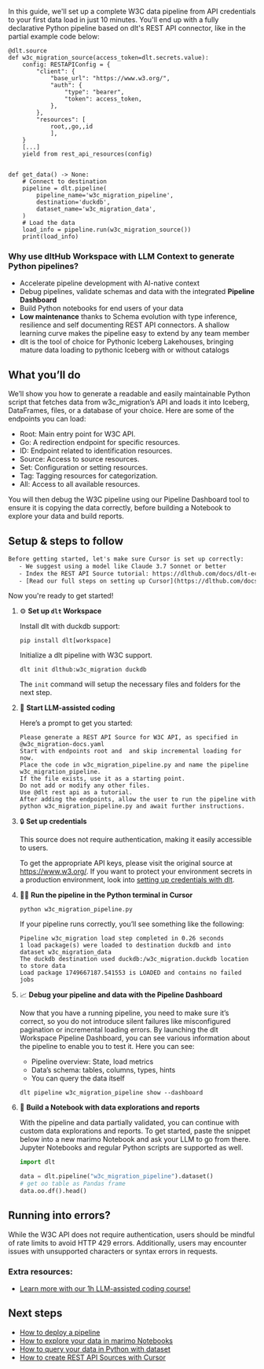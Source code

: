 In this guide, we'll set up a complete W3C data pipeline from API credentials to your first data load in just 10 minutes. You'll end up with a fully declarative Python pipeline based on dlt's REST API connector, like in the partial example code below:

```python-outcome
@dlt.source
def w3c_migration_source(access_token=dlt.secrets.value):
    config: RESTAPIConfig = {
        "client": {
            "base_url": "https://www.w3.org/",
            "auth": {
                "type": "bearer",
                "token": access_token,
            },
        },
        "resources": [
            root,,go,,id
            ],
    }
    [...]
    yield from rest_api_resources(config)


def get_data() -> None:
    # Connect to destination
    pipeline = dlt.pipeline(
        pipeline_name='w3c_migration_pipeline',
        destination='duckdb',
        dataset_name='w3c_migration_data', 
    )
    # Load the data
    load_info = pipeline.run(w3c_migration_source())
    print(load_info) 
```

### Why use dltHub Workspace with LLM Context to generate Python pipelines?

- Accelerate pipeline development with AI-native context
- Debug pipelines, validate schemas and data with the integrated **Pipeline Dashboard**
- Build Python notebooks for end users of your data
- **Low maintenance** thanks to Schema evolution with type inference, resilience and self documenting REST API connectors. A shallow learning curve makes the pipeline easy to extend by any team member
- dlt is the tool of choice for Pythonic Iceberg Lakehouses, bringing mature data loading to pythonic Iceberg with or without catalogs

## What you’ll do

We’ll show you how to generate a readable and easily maintainable Python script that fetches data from w3c_migration’s API and loads it into Iceberg, DataFrames, files, or a database of your choice. Here are some of the endpoints you can load:

- Root: Main entry point for W3C API.
- Go: A redirection endpoint for specific resources.
- ID: Endpoint related to identification resources.
- Source: Access to source resources.
- Set: Configuration or setting resources.
- Tag: Tagging resources for categorization.
- All: Access to all available resources.

You will then debug the W3C pipeline using our Pipeline Dashboard tool to ensure it is copying the data correctly, before building a Notebook to explore your data and build reports.

## Setup & steps to follow

```default
Before getting started, let's make sure Cursor is set up correctly:
   - We suggest using a model like Claude 3.7 Sonnet or better
   - Index the REST API Source tutorial: https://dlthub.com/docs/dlt-ecosystem/verified-sources/rest_api/ and add it to context as **@dlt rest api**
   - [Read our full steps on setting up Cursor](https://dlthub.com/docs/dlt-ecosystem/llm-tooling/cursor-restapi#23-configuring-cursor-with-documentation)
```

Now you're ready to get started!

1. ⚙️ **Set up `dlt` Workspace**
    
    Install dlt with duckdb support:
    ```shell
    pip install dlt[workspace]
    ```

    Initialize a dlt pipeline with W3C support.
    ```shell
    dlt init dlthub:w3c_migration duckdb
    ```

    The `init` command will setup the necessary files and folders for the next step.
    
2. 🤠 **Start LLM-assisted coding**
    
    Here’s a prompt to get you started:
    
    ```prompt
    Please generate a REST API Source for W3C API, as specified in @w3c_migration-docs.yaml 
    Start with endpoints root and  and skip incremental loading for now. 
    Place the code in w3c_migration_pipeline.py and name the pipeline w3c_migration_pipeline. 
    If the file exists, use it as a starting point. 
    Do not add or modify any other files. 
    Use @dlt rest api as a tutorial. 
    After adding the endpoints, allow the user to run the pipeline with python w3c_migration_pipeline.py and await further instructions.
    ```

    
3. 🔒 **Set up credentials** 
    
    This source does not require authentication, making it easily accessible to users.
    
    To get the appropriate API keys, please visit the original source at https://www.w3.org/.
    If you want to protect your environment secrets in a production environment, look into [setting up credentials with dlt](https://dlthub.com/docs/walkthroughs/add_credentials).
    
4. 🏃‍♀️ **Run the pipeline in the Python terminal in Cursor**
    
    ```shell
    python w3c_migration_pipeline.py
    ```
    
    If your pipeline runs correctly, you’ll see something like the following:
    
    ```shell
    Pipeline w3c_migration load step completed in 0.26 seconds
    1 load package(s) were loaded to destination duckdb and into dataset w3c_migration_data
    The duckdb destination used duckdb:/w3c_migration.duckdb location to store data
    Load package 1749667187.541553 is LOADED and contains no failed jobs
    ```
    
5. 📈 **Debug your pipeline and data with the Pipeline Dashboard**

    Now that you have a running pipeline, you need to make sure it’s correct, so you do not introduce silent failures like misconfigured pagination or incremental loading errors. By launching the dlt Workspace Pipeline Dashboard, you can see various information about the pipeline to enable you to test it. Here you can see:
    - Pipeline overview: State, load metrics
    - Data’s schema: tables, columns, types, hints
    - You can query the data itself
    
    ```shell
    dlt pipeline w3c_migration_pipeline show --dashboard
    ```
    
6. 🐍 **Build a Notebook with data explorations and reports**

    With the pipeline and data partially validated, you can continue with custom data explorations and reports. To get started, paste the snippet below into a new marimo Notebook and ask your LLM to go from there. Jupyter Notebooks and regular Python scripts are supported as well.

    
    ```python
    import dlt

   data = dlt.pipeline("w3c_migration_pipeline").dataset()
   # get oo table as Pandas frame
   data.oo.df().head()
    ```

## Running into errors?

While the W3C API does not require authentication, users should be mindful of rate limits to avoid HTTP 429 errors. Additionally, users may encounter issues with unsupported characters or syntax errors in requests.

### Extra resources:

- [Learn more with our 1h LLM-assisted coding course!](https://www.youtube.com/watch?v=GGid70rnJuM)

## Next steps

- [How to deploy a pipeline](https://dlthub.com/docs/walkthroughs/deploy-a-pipeline)
- [How to explore your data in marimo Notebooks](https://dlthub.com/docs/general-usage/dataset-access/marimo)
- [How to query your data in Python with dataset](https://dlthub.com/docs/general-usage/dataset-access/dataset)
- [How to create REST API Sources with Cursor](https://dlthub.com/docs/dlt-ecosystem/llm-tooling/cursor-restapi)